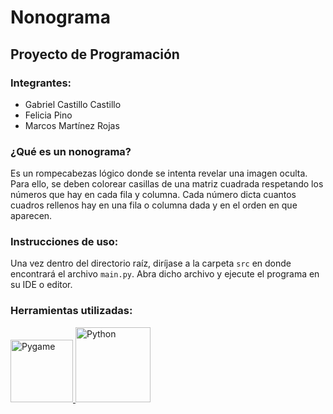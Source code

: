 <h1>Nonograma</h1>
<h2>Proyecto de Programación</h2>
<h3>Integrantes:</h3>
<ul>
  <li>Gabriel Castillo Castillo</li>
  <li>Felicia Pino</li>
  <li>Marcos Martínez Rojas</li>
</ul>

<h3>¿Qué es un nonograma?</h3>
Es un rompecabezas lógico donde se intenta revelar una imagen oculta. Para ello, se 
deben colorear casillas de una matriz cuadrada respetando los números que hay en cada fila
y columna. Cada número dicta cuantos cuadros rellenos hay en una fila o columna dada y en el 
orden en que aparecen.


<h3>Instrucciones de uso:</h3>
Una vez dentro del directorio raíz, diríjase a la carpeta <code>src</code> en 
donde encontrará el archivo <code>main.py</code>. Abra dicho archivo y ejecute el programa en su IDE o editor.
<h3 align="left">Herramientas utilizadas: </h3>
<p> 
  <a href="https://www.pygame.org/docs/" target="_blank" rel="noreferrer">
    <img src="https://www.pygame.org/docs/_static/pygame_tiny.png" alt="Pygame" width="100"/> 
  </a> 
  <a href="https://www.python.org/" target="_blank" rel="noreferrer"> 
    <img src="https://www.python.org/static/img/python-logo.png" alt="Python" width="120"/> 
  </a>
</p>
